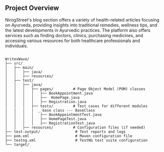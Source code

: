 
##  Project Overview
NirogStreet's blog section offers a variety of health-related articles focusing on Ayurveda, providing insights into traditional remedies,
wellness tips, and the latest developments in Ayurvedic practices. The platform also offers services such as finding doctors, clinics, purchasing
medicines, and accessing various resources for both healthcare professionals and individuals.

~~~

WritesWave/
├── src/
│   ├── main/
│   │   ├── java/            
│   │   ├── resources/         
│   ├── test/
│   │   ├── java/
│   │   │   ├── pages/         # Page Object Model (POM) classes
│   │   │   │   ├── BookAppointment.java
│   │   │   │   ├──  HomePage.java
│   │   │   │   ├── Registration.java
│   │   │   ├── tests/         # Test cases for different modules
|   |   |   |  _ base class --- BaseClass
│   │   │   │   ├── BookAppointmentTest.java
│   │   │   │   ├── HomePageTest.java
│   │   │   │   ├── RegistrationTest.java
│   │   ├── resources/         # Configuration files (if needed)
├── test-output/                # Test reports and logs
├── pom.xml                     # Maven configuration file
├── testng.xml                  # TestNG test suite configuration
└── target/                    
~~~
